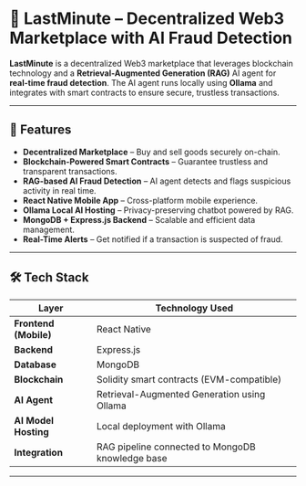 # 🛒 LastMinute – Decentralized Web3 Marketplace with AI Fraud Detection

**LastMinute** is a decentralized Web3 marketplace that leverages blockchain technology and a **Retrieval-Augmented Generation (RAG)** AI agent for **real-time fraud detection**.
The AI agent runs locally using **Ollama** and integrates with smart contracts to ensure secure, trustless transactions.

---

## 🚀 Features

* **Decentralized Marketplace** – Buy and sell goods securely on-chain.
* **Blockchain-Powered Smart Contracts** – Guarantee trustless and transparent transactions.
* **RAG-based AI Fraud Detection** – AI agent detects and flags suspicious activity in real time.
* **React Native Mobile App** – Cross-platform mobile experience.
* **Ollama Local AI Hosting** – Privacy-preserving chatbot powered by RAG.
* **MongoDB + Express.js Backend** – Scalable and efficient data management.
* **Real-Time Alerts** – Get notified if a transaction is suspected of fraud.

---

## 🛠 Tech Stack

| Layer                 | Technology Used                                  |
| --------------------- | ------------------------------------------------ |
| **Frontend (Mobile)** | React Native                                     |
| **Backend**           | Express.js                                       |
| **Database**          | MongoDB                                          |
| **Blockchain**        | Solidity smart contracts (EVM-compatible)        |
| **AI Agent**          | Retrieval-Augmented Generation using Ollama      |
| **AI Model Hosting**  | Local deployment with Ollama                     |
| **Integration**       | RAG pipeline connected to MongoDB knowledge base |

---



